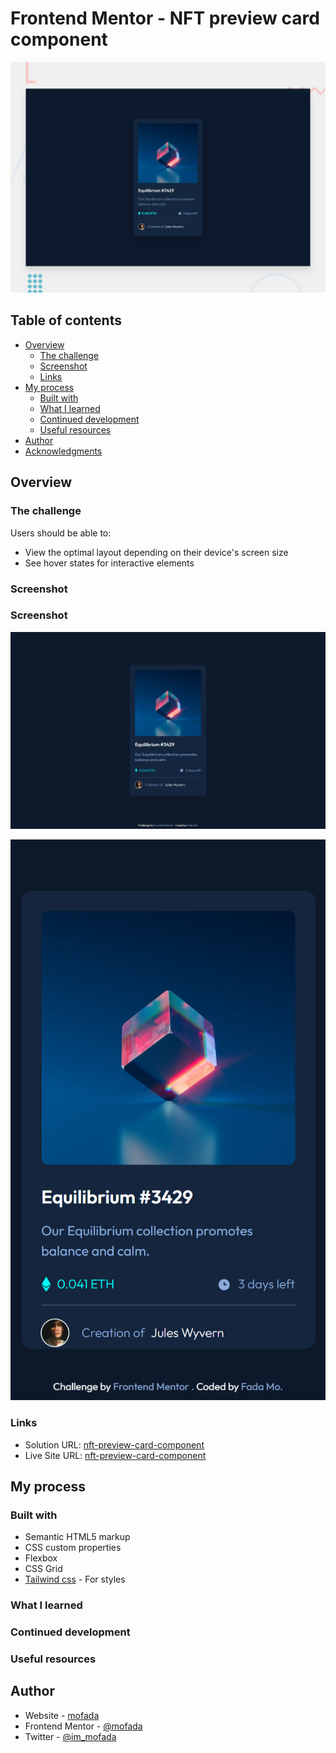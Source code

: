 # Frontend Mentor - NFT preview card component

![Design preview for the NFT preview card component coding challenge](./design/desktop-preview.jpg)

## Table of contents

- [Overview](#overview)
    - [The challenge](#the-challenge)
    - [Screenshot](#screenshot)
    - [Links](#links)
- [My process](#my-process)
    - [Built with](#built-with)
    - [What I learned](#what-i-learned)
    - [Continued development](#continued-development)
    - [Useful resources](#useful-resources)
- [Author](#author)
- [Acknowledgments](#acknowledgments)

## Overview

### The challenge

Users should be able to:

- View the optimal layout depending on their device's screen size
- See hover states for interactive elements

### Screenshot

### Screenshot

![screenshot](screenshot/screenshot.png)

![screenshot-mobile](screenshot/screenshot-mobile.png)

### Links

- Solution URL: [nft-preview-card-component]()
- Live Site URL: [nft-preview-card-component](https://mofada.github.io/frontend-mentor/challenges/nft-preview-card-component/)

## My process

### Built with

- Semantic HTML5 markup
- CSS custom properties
- Flexbox
- CSS Grid
- [Tailwind css](https://tailwindui.com/) - For styles

### What I learned


### Continued development


### Useful resources

## Author

- Website - [mofada](https://mofada.github.io/frontend-mentor/)
- Frontend Mentor - [@mofada](https://www.frontendmentor.io/profile/mofada)
- Twitter - [@im_mofada](https://x.com/im_mofada)
